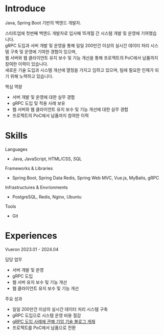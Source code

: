 # Introduce
Java, Spring Boot 기반의 백엔드 개발자.  

스타트업에 첫번째 백엔드 개발자로 입사해 15개월 간 시스템 개발 및 운영에 기여했습니다.  
gRPC 도입과 서버 개발 및 운영을 통해 일일 200만건 이상의 실시간 데이터 처리 시스템 구축 및 운영에 기여한 경험이 있으며,  
웹 서버와 웹 클라이언트 유지 보수 및 기능 개선을 통해 프로젝트의 PoC에서 납품까지 참여한 이력이 있습니다.  
새로운 기술 도입과 시스템 개선에 열정을 가지고 임하고 있으며, 팀에 필요한 인재가 되기 위해 노력하고 있습니다.

핵심 역량
* 서버 개발 및 운영에 대한 실무 경험
* gRPC 도입 및 적용 사례 보유
* 웹 서버와 웹 클라이언트 유지 보수 및 기능 개선에 대한 실무 경험
* 프로젝트의 PoC에서 납품까지 참여한 이력

# Skills
Languages
* Java, JavaScript, HTML/CSS, SQL

Frameworks & Libraries
* Spring Boot, Spring Data Redis, Spring Web MVC, Vue.js, MyBatis, gRPC

Infrastructures & Envrionments
* PostgreSQL, Redis, Nginx, Ubuntu

Tools
* Git

# Experiences
Vueron 2023.01 - 2024.04

담당 업무
* 서버 개발 및 운영
* gRPC 도입
* 웹 서버 유지 보수 및 기능 개선
* 웹 클라이언트 유지 보수 및 기능 개선

주요 성과
* 일일 200만건 이상의 실시간 데이터 처리 시스템 구축
* gRPC 도입으로 시스템 운영 비용 절감
* [gRPC 도입 사례에 관해 기업 기술 블로그 게재](https://medium.com/vueron-technology/implementation-of-grpc-and-protobuf-in-vueron-f1907a41766b)
* 프로젝트를 PoC에서 납품으로 전환